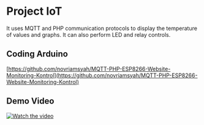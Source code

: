 # Project IoT 
It uses MQTT and PHP communication protocols to display the temperature of values and graphs. It can also perform LED and relay controls.

## Coding Arduino
[https://github.com/novriamsyah/MQTT-PHP-ESP8266-Website-Monitoring-Kontrol](https://github.com/novriamsyah/MQTT-PHP-ESP8266-Website-Monitoring-Kontrol)

## Demo Video
[![Watch the video](https://img.youtube.com/vi/fbmjv4f6zsg/hqdefault.jpg)](https://youtu.be/fbmjv4f6zsg)
 


